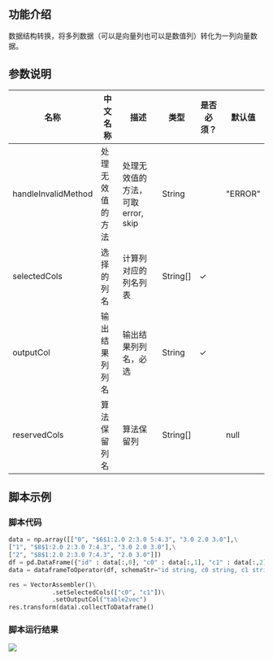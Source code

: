 ## 功能介绍
数据结构转换，将多列数据（可以是向量列也可以是数值列）转化为一列向量数据。

## 参数说明
| 名称 | 中文名称 | 描述 | 类型 | 是否必须？ | 默认值 |
| --- | --- | --- | --- | --- | --- |
| handleInvalidMethod | 处理无效值的方法 | 处理无效值的方法，可取 error, skip | String |  | "ERROR" |
| selectedCols | 选择的列名 | 计算列对应的列名列表 | String[] | ✓ |  |
| outputCol | 输出结果列列名 | 输出结果列列名，必选 | String | ✓ |  |
| reservedCols | 算法保留列名 | 算法保留列 | String[] |  | null |


## 脚本示例
### 脚本代码
```python
data = np.array([["0", "$6$1:2.0 2:3.0 5:4.3", "3.0 2.0 3.0"],\
["1", "$8$1:2.0 2:3.0 7:4.3", "3.0 2.0 3.0"],\
["2", "$8$1:2.0 2:3.0 7:4.3", "2.0 3.0"]])
df = pd.DataFrame({"id" : data[:,0], "c0" : data[:,1], "c1" : data[:,2]})
data = dataframeToOperator(df, schemaStr="id string, c0 string, c1 string",op_type="batch")

res = VectorAssembler()\
			.setSelectedCols(["c0", "c1"])\
			.setOutputCol("table2vec")
res.transform(data).collectToDataframe()
```

### 脚本运行结果

<img src="https://img.alicdn.com/tfs/TB1_YGWokT2gK0jSZPcXXcKkpXa-448-114.jpg">
